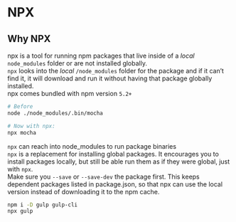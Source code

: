 # NPX

## Why NPX
npx is a tool for running npm packages that live inside of a _local_ `node_modules` folder or are not installed globally.   
`npx` looks into the _local_ `/node_modules` folder for the package and if it can’t find it, it will download and run it without having that package globally installed.   
npx comes bundled with npm version `5.2+`
```bash
# Before
node ./node_modules/.bin/mocha

# Now with npx:
npx mocha
```

`npx` can reach into node_modules to run package binaries   
`npx` is a replacement for installing global packages. It encourages you to install packages locally, but still be able run them as if they were global, just with `npx`.   
Make sure you `--save` or `--save-dev` the package first. This keeps dependent packages listed in package.json, so that npx can use the local version instead of downloading it to the npm cache.

```bash
npm i -D gulp gulp-cli
npx gulp
```


